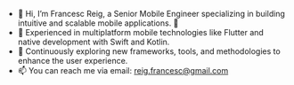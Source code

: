 - 👋 Hi, I’m Francesc Reig, a Senior Mobile Engineer specializing in building intuitive and scalable mobile applications. 📱
- 🚀 Experienced in multiplatform mobile technologies like Flutter and native development with Swift and Kotlin.
- 🌱 Continuously exploring new frameworks, tools, and methodologies to enhance the user experience.
- 📫 You can reach me via email: reig.francesc@gmail.com
